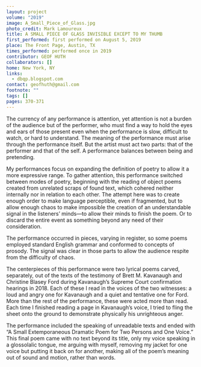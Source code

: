 ```yaml
---
layout: project
volume: "2019"
image: A_Small_Piece_of_Glass.jpg
photo_credit: Mark Lamoureux
title: A SMALL PIECE OF GLASS INVISIBLE EXCEPT TO MY THUMB
first_performed: first performed on August 5, 2019
place: The Front Page, Austin, TX
times_performed: performed once in 2019
contributor: GEOF HUTH
collaborators: []
home: New York, NY
links:
  - dbqp.blogspot.com
contact: geofhuth@gmail.com
footnote: ""
tags: []
pages: 370-371
---
```


The currency of any performance is attention, yet attention is not a burden of the audience but of the performer, who must find a way to hold the eyes and ears of those present even when the performance is slow, difficult to watch, or hard to understand. The meaning of the performance must arise through the performance itself. But the artist must act two parts: that of the performer and that of the self. A performance balances between being and pretending.

My performances focus on expanding the definition of poetry to allow it a more expressive range. To gather attention, this performance switched between modes of poetry, beginning with the reading of object poems created from unrelated scraps of found text, which cohered neither internally nor in relation to each other. The attempt here was to create enough order to make language perceptible, even if fragmented, but to allow enough chaos to make impossible the creation of an understandable signal in the listeners’ minds—to allow their minds to finish the poem. Or to discard the entire event as something beyond any need of their consideration.

The performance occurred in pieces, varying in register, so some poems employed standard English grammar and conformed to concepts of prosody. The signal was clear in those parts to allow the audience respite from the difficulty of chaos.

The centerpieces of this performance were two lyrical poems carved, separately, out of the texts of the testimony of Brett M. Kavanaugh and Christine Blasey Ford during Kavanaugh’s Supreme Court confirmation hearings in 2018. Each of these I read in the voices of the two witnesses: a loud and angry one for Kavanaugh and a quiet and tentative one for Ford. More than the rest of the performance, these were acted more than read. Each time I finished reading a page in Kavanaugh’s voice, I tried to fling the sheet onto the ground to demonstrate physically his unrighteous anger.

The performance included the speaking of unreadable texts and ended with “A Small Extemporaneous Dramatic Poem for Two Persons and One Voice.” This final poem came with no text beyond its title, only my voice speaking in a glossolalic tongue, me arguing with myself, removing my jacket for one voice but putting it back on for another, making all of the poem’s meaning out of sound and motion, rather than words.

